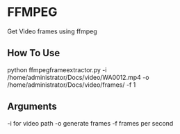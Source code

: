 # FFMPEG
Get Video frames using ffmpeg

## How To Use
python ffmpegframeextractor.py -i /home/administrator/Docs/video/WA0012.mp4 -o /home/administrator/Docs/video/frames/ -f 1

## Arguments
-i for video path
-o generate frames 
-f frames per second
